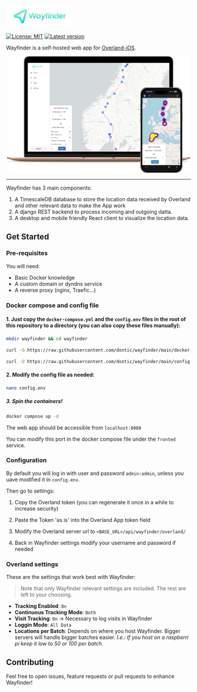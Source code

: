 <img src="assets/wayfinder_logo.svg" height="60">

[![License: MIT](https://img.shields.io/badge/License-MIT-green.svg)](https://opensource.org/licenses/MIT)
[![Latest version](https://img.shields.io/github/v/release/dontic/wayfinder)](https://img.shields.io/github/v/release/dontic/wayfinder)

Wayfinder is a self-hosted web app for [Overland-iOS](https://github.com/aaronpk/Overland-iOS).

<p align="center">
  <img width="500px" src="assets/mockup.png">
</p>

---

Wayfinder has 3 main components:

1. A TimescaleDB database to store the location data received by Overland and other relevant data to make the App work
2. A django REST backend to process incoming and outgoing datta.
3. A desktop and mobile friendly React client to visualize the location data.

## Get Started

### Pre-requisites

You will need:

- Basic Docker knowledge
- A custom domain or dyndns service
- A reverse proxy (nginx, Traefic...)

### Docker compose and config file

#### 1. Just copy the `docker-compose.yml` and the `config.env` files in the root of this repository to a directory (you can also copy these files manually):

```bash
mkdir wayfinder && cd wayfinder
```

```bash
curl -O https://raw.githubusercontent.com/dontic/wayfinder/main/docker-compose.yml
```

```bash
curl -O https://raw.githubusercontent.com/dontic/wayfinder/main/config.env
```

#### 2. Modify the config file as needed:

```bash
nano config.env
```

##### 3. Spin the containers!

```bash
docker compose up -d
```

The web app should be accessible from `localhost:8080`

You can modify this port in the docker compose file under the `fronted` service.

### Configuration

By default you will log in with user and password `admin:admin`, unless you uave modified it in `config.env`.

Then go to settings:

1. Copy the Overland token (you can regenerate it once in a while to increase security)

2. Paste the Token 'as is' into the Overland App token field

3. Modify the Overland server url to `<BASE_URL>/api/wayfinder/overland/`

4. Back in Wayfinder settings modify your username and password if needed

### Overland settings

These are the settings that work best with Wayfinder:

> Note that only Wayfinder relevant settings are included. The rest are left to your choosing.

- **Tracking Enabled**: `On`
- **Continuous Tracking Mode**: `Both`
- **Visit Tracking**: `On` -> Necessary to log visits in Wayfinder
- **Loggin Mode**: `All Data`
- **Locations per Batch**: Depends on where you host Wayfinder. Bigger servers will handle bigger batches easier. _I.e.: If you host on a raspberri pi keep it low to 50 or 100 per batch._

## Contributing

Feel free to open issues, feature requests or pull requests to enhance Wayfinder!
